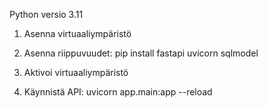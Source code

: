 Python versio 3.11

1. Asenna virtuaaliympäristö

2. Asenna riippuvuudet: pip install fastapi uvicorn sqlmodel

3. Aktivoi virtuaaliympäristö

4. Käynnistä API: uvicorn app.main:app --reload